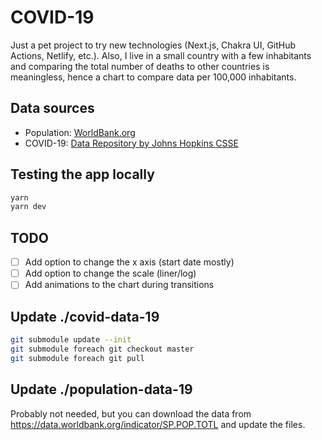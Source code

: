 # COVID-19

Just a pet project to try new technologies (Next.js, Chakra UI, GitHub Actions, Netlify, etc.). Also, I live in a small country with a few inhabitants and comparing the total number of deaths to other countries is meaningless, hence a chart to compare data per 100,000 inhabitants.

## Data sources

- Population: [WorldBank.org](https://data.worldbank.org/indicator/SP.POP.TOTL)
- COVID-19: [Data Repository by Johns Hopkins CSSE](https://github.com/CSSEGISandData/COVID-19)

## Testing the app locally

```bash
yarn
yarn dev
```

## TODO

- [ ] Add option to change the x axis (start date mostly)
- [ ] Add option to change the scale (liner/log)
- [ ] Add animations to the chart during transitions

## Update ./covid-data-19

```bash
git submodule update --init
git submodule foreach git checkout master
git submodule foreach git pull
```

## Update ./population-data-19

Probably not needed, but you can download the data from https://data.worldbank.org/indicator/SP.POP.TOTL and update the files.
